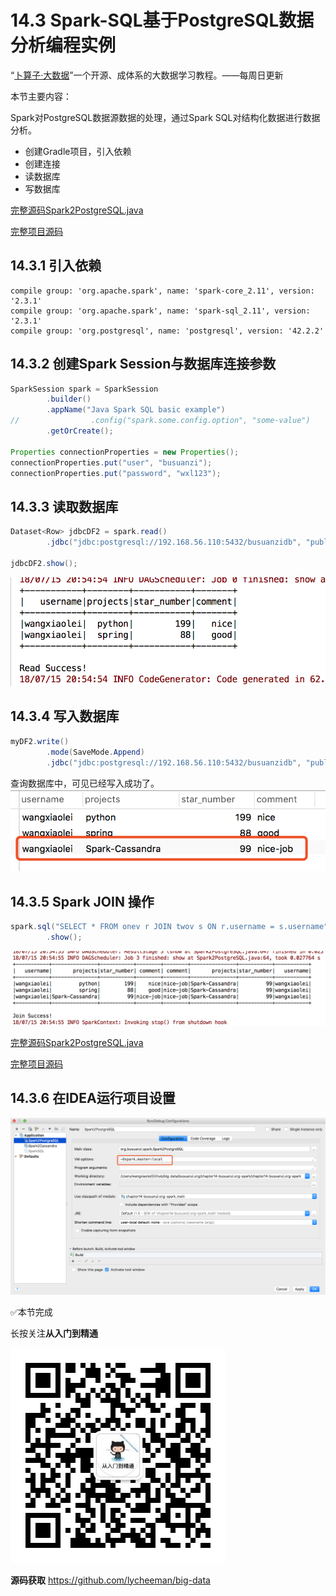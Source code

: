 # 14.3 Spark-SQL基于PostgreSQL数据分析编程实例

“[卜算子·大数据](https://github.com/lycheeman/big-data)”一个开源、成体系的大数据学习教程。——每周日更新

本节主要内容：

Spark对PostgreSQL数据源数据的处理，通过Spark SQL对结构化数据进行数据分析。

- 创建Gradle项目，引入依赖
- 创建连接
- 读数据库
- 写数据库

[完整源码Spark2PostgreSQL.java](https://github.com/lycheeman/big-data/tree/master/busuanzi.org/chapter14-busuanzi.org-spark/chapter14-busuanzi.org-spark/src/main/java/org/busuanzi/spark/Spark2PostgreSQL.java)

[完整项目源码](https://github.com/lycheeman/big-data/tree/master/busuanzi.org/chapter14-busuanzi.org-spark/chapter14-busuanzi.org-spark)

## 14.3.1 引入依赖

```Gradle
compile group: 'org.apache.spark', name: 'spark-core_2.11', version: '2.3.1'
compile group: 'org.apache.spark', name: 'spark-sql_2.11', version: '2.3.1'
compile group: 'org.postgresql', name: 'postgresql', version: '42.2.2'
```


## 14.3.2 创建Spark Session与数据库连接参数
```JAVA
SparkSession spark = SparkSession
        .builder()
        .appName("Java Spark SQL basic example")
//                .config("spark.some.config.option", "some-value")
        .getOrCreate();

Properties connectionProperties = new Properties();
connectionProperties.put("user", "busuanzi");
connectionProperties.put("password", "wxl123");
```
## 14.3.3 读取数据库
```JAVA
Dataset<Row> jdbcDF2 = spark.read()
        .jdbc("jdbc:postgresql://192.168.56.110:5432/busuanzidb", "public.top_projects", connectionProperties);

jdbcDF2.show();
```
![](./../image/chapter14-Apache-Spark-image/14.3/14.3-02.png)



## 14.3.4 写入数据库
```JAVA
myDF2.write()
        .mode(SaveMode.Append)
        .jdbc("jdbc:postgresql://192.168.56.110:5432/busuanzidb", "public.top_projects", connectionProperties);
```
查询数据库中，可见已经写入成功了。
![](./../image/chapter14-Apache-Spark-image/14.3/14.3-01.png)
## 14.3.5 Spark JOIN 操作
```JAVA
spark.sql("SELECT * FROM onev r JOIN twov s ON r.username = s.username")
        .show();
```
![](./../image/chapter14-Apache-Spark-image/14.3/14.3-03.png)

[完整源码Spark2PostgreSQL.java](https://github.com/lycheeman/big-data/tree/master/busuanzi.org/chapter14-busuanzi.org-spark/chapter14-busuanzi.org-spark/src/main/java/org/busuanzi/spark/Spark2PostgreSQL.java)

[完整项目源码](https://github.com/lycheeman/big-data/tree/master/busuanzi.org/chapter14-busuanzi.org-spark/chapter14-busuanzi.org-spark)

## 14.3.6 在IDEA运行项目设置
![](./../image/chapter14-Apache-Spark-image/14.3/14.3-04.png)

:white_check_mark:本节完成

长按关注**从入门到精通**

![](./../image/user/share/qrcode_for_gh_6932763778ef_344.jpg)

**源码获取**   https://github.com/lycheeman/big-data
